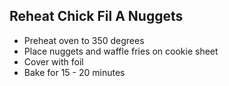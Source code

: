 ## Reheat Chick Fil A Nuggets

- Preheat oven to 350 degrees
- Place nuggets and waffle fries on cookie sheet
- Cover with foil
- Bake for 15 - 20 minutes 
